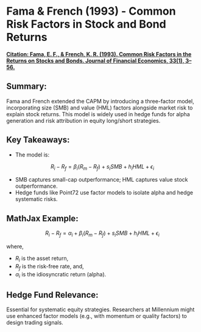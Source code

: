# Fama & French (1993) - Common Risk Factors in Stock and Bond Returns
[__Citation: Fama, E. F., & French, K. R. (1993). Common Risk Factors in the Returns on Stocks and Bonds. Journal of Financial Economics, 33(1), 3–56.__](../paper/Fama_French_Common_Risk_Factors_1993.pdf)

## Summary:
Fama and French extended the CAPM by introducing a three-factor model, incorporating size (SMB) and value (HML) factors alongside market risk to explain stock returns. This model is widely used in hedge funds for alpha generation and risk attribution in equity long/short strategies.

## Key Takeaways:
- The model is:

$$
R_i - R_f = \beta_i (R_m - R_f) + s_i SMB + h_i HML + \epsilon_i
$$

- SMB captures small-cap outperformance; HML captures value stock outperformance.
- Hedge funds like Point72 use factor models to isolate alpha and hedge systematic risks.

## MathJax Example:
$$
R_i - R_f = \alpha_i + \beta_i (R_m - R_f) + s_i SMB + h_i HML + \epsilon_i
$$

where,
- $R_i$ is the asset return,
- $R_f$ is the risk-free rate, and,
- $\alpha_i$ is the idiosyncratic return (alpha).

## Hedge Fund Relevance:
Essential for systematic equity strategies. Researchers at Millennium might use enhanced factor models (e.g., with momentum or quality factors) to design trading signals.
